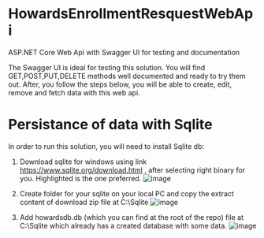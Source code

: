 # HowardsEnrollmentResquestWebApi
ASP.NET Core Web Api with Swagger UI for testing and documentation

The Swagger UI is ideal for testing this solution. You will find GET,POST,PUT,DELETE methods well documented and ready to try them out. After, you follow the steps below, you will be able to create, edit, remove and fetch data with this web api.


# Persistance of data with Sqlite

In order to run this solution, you will need to install Sqlite db:

1. Download sqlite for windows using link https://www.sqlite.org/download.html , after selecting right binary for you. Highlighted is the one preferred.
![image](https://user-images.githubusercontent.com/40918494/122138192-36439a80-ce14-11eb-9384-6b8adc8a2c04.png)

2. Create folder for your sqlite on your local PC and copy the extract content of download zip file at C:\Sqlite
![image](https://user-images.githubusercontent.com/40918494/122138273-62f7b200-ce14-11eb-90e2-545fd4e5e91d.png)

3. Add howardsdb.db (which you can find at the root of the repo) file at C:\Sqlite which already has a created database with some data.
![image](https://user-images.githubusercontent.com/40918494/122138336-87ec2500-ce14-11eb-92b7-daaec5031f6e.png)



